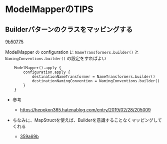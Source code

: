 # ModelMapperのTIPS

## Builderパターンのクラスをマッピングする

[9b50775](https://github.com/eno314/SpringBootTraining/commit/9b50775be68782829e48ad0ed402949032acdfb7)

ModelMapper の configuration に `NameTransformers.builder()` と `NamingConventions.builder()` の設定をすればよい

```
    ModelMapper().apply {
        configuration.apply {
            destinationNameTransformer = NameTransformers.builder()
            destinationNamingConvention = NamingConventions.builder()
        }
    }
```

- 参考
  - https://hepokon365.hatenablog.com/entry/2019/02/28/205009

- ちなみに、MapStructを使えば、Builderを意識することなくマッピングしてくれる
  - [359a69b](https://github.com/eno314/SpringBootTraining/commit/359a69b2724a7377c19800c8610538c4b4f742c2)
